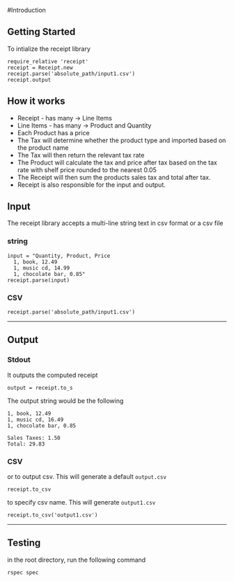 #Introduction

## Getting Started

To intialize the receipt library

    require_relative 'receipt'
    receipt = Receipt.new
    receipt.parse('absolute_path/input1.csv')
    receipt.output

## How it works

- Receipt - has many -> Line Items
- Line Items - has many -> Product and Quantity
- Each Product has a price
- The Tax will determine whether the product type and  imported based on the product name
- The Tax will then return the relevant tax rate
- The Product will calculate the tax and price after tax based on the tax rate with shelf price rounded to the nearest 0.05
- The Receipt will then sum the products sales tax and total after tax.
- Receipt is also responsible for the input and output.


## Input

The receipt library accepts a multi-line string text in csv format or a csv file

### string

    input = "Quantity, Product, Price
      1, book, 12.49
      1, music cd, 14.99
      1, chocolate bar, 0.85"
    receipt.parse(input)

### CSV

    receipt.parse('absolute_path/input1.csv')


---

## Output

### Stdout

It outputs the computed receipt

    output = receipt.to_s

The output string would be the following

    1, book, 12.49
    1, music cd, 16.49
    1, chocolate bar, 0.85

    Sales Taxes: 1.50
    Total: 29.83

### CSV

or to output csv. This will generate a default `output.csv`

    receipt.to_csv


to specify csv name. This will generate `output1.csv`

    receipt.to_csv('output1.csv')

---

## Testing

in the root directory, run the following command

    rspec spec
